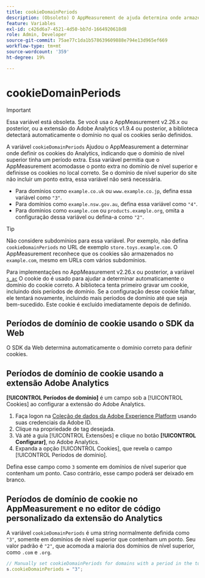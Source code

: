 ```yaml
---
title: cookieDomainPeriods
description: (Obsoleto) O AppMeasurement de ajuda determina onde armazenar cookies quando o domínio de nível superior de um site contém um ponto.
feature: Variables
exl-id: c426d6a7-4521-4d50-bb7d-1664920618d8
role: Admin, Developer
source-git-commit: 75ae77c1da1b578639609888e794e13d965ef669
workflow-type: tm+mt
source-wordcount: '359'
ht-degree: 19%

---
```



# cookieDomainPeriods

>[!IMPORTANT]
>Essa variável está obsoleta. Se você usa o AppMeasurement v2.26.x ou posterior, ou a extensão do Adobe Analytics v1.9.4 ou posterior, a biblioteca detectará automaticamente o domínio no qual os cookies serão definidos.

A variável `cookieDomainPeriods` Ajudou o AppMeasurement a determinar onde definir os cookies do Analytics, indicando que o domínio de nível superior tinha um período extra. Essa variável permitia que o AppMeasurement acomodasse o ponto extra no domínio de nível superior e definisse os cookies no local correto. Se o domínio de nível superior do site não incluir um ponto extra, essa variável não será necessária.

* Para domínios como `example.co.uk` ou `www.example.co.jp`, defina essa variável como `"3"`.
* Para domínios como `example.nsw.gov.au`, defina essa variável como `"4"`.
* Para domínios como `example.com` ou `products.example.org`, omita a configuração dessa variável ou defina-a como `"2"`.

>[!TIP]
>
>Não considere subdomínios para essa variável. Por exemplo, não defina `cookieDomainPeriods` no URL de exemplo `store.toys.example.com`. O AppMeasurement reconhece que os cookies são armazenados no `example.com`, mesmo em URLs com vários subdomínios.

Para implementações no AppMeasurement v2.26.x ou posterior, a variável [`s_ac`](https://experienceleague.adobe.com/en/docs/core-services/interface/data-collection/cookies/analytics) O cookie do é usado para ajudar a determinar automaticamente o domínio do cookie correto. A biblioteca tenta primeiro gravar um cookie, incluindo dois períodos de domínio. Se a configuração desse cookie falhar, ele tentará novamente, incluindo mais períodos de domínio até que seja bem-sucedido. Este cookie é excluído imediatamente depois de definido.

## Períodos de domínio de cookie usando o SDK da Web

O SDK da Web determina automaticamente o domínio correto para definir cookies.

## Períodos de domínio de cookie usando a extensão Adobe Analytics

**[!UICONTROL Períodos de domínio]** é um campo sob a [!UICONTROL Cookies] ao configurar a extensão do Adobe Analytics.

1. Faça logon na [Coleção de dados da Adobe Experience Platform](https://experience.adobe.com/data-collection) usando suas credenciais da Adobe ID.
1. Clique na propriedade de tag desejada.
1. Vá até a guia [!UICONTROL Extensões] e clique no botão **[!UICONTROL Configurar]**, no Adobe Analytics.
1. Expanda a opção [!UICONTROL Cookies], que revela o campo [!UICONTROL Períodos de domínio].

Defina esse campo como `3` somente em domínios de nível superior que contenham um ponto. Caso contrário, esse campo poderá ser deixado em branco.

## Períodos de domínio de cookie no AppMeasurement e no editor de código personalizado da extensão do Analytics

A variável `cookieDomainPeriods` é uma string normalmente definida como `"3"`, somente em domínios de nível superior que contenham um ponto. Seu valor padrão é `"2"`, que acomoda a maioria dos domínios de nível superior, como `.com` e `.org`.

```js
// Manually set cookieDomainPeriods for domains with a period in the top-level domain, such as www.example.co.uk
s.cookieDomainPeriods = "3";
```
